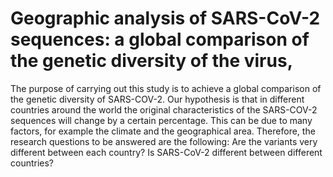 # Geographic analysis of SARS-CoV-2 sequences: a global comparison of the genetic diversity of the virus,

The purpose of carrying out this study is to achieve a global comparison of the genetic diversity of SARS-COV-2. Our hypothesis is that in different countries around the world the original characteristics of the SARS-COV-2 sequences will change by a certain percentage. This can be due to many factors, for example the climate and the geographical area. Therefore, the research questions to be answered are the following: Are the variants very different between each country? Is SARS-CoV-2 different between different countries?

